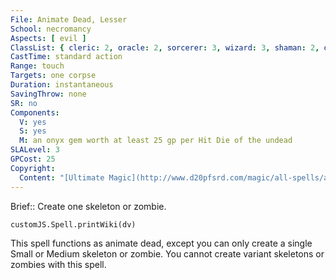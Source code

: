 ```yaml
---
File: Animate Dead, Lesser
School: necromancy
Aspects: [ evil ]
ClassList: { cleric: 2, oracle: 2, sorcerer: 3, wizard: 3, shaman: 2, occultist: 2, spiritualist: 2 }
CastTime: standard action
Range: touch
Targets: one corpse
Duration: instantaneous
SavingThrow: none
SR: no
Components:
  V: yes
  S: yes
  M: an onyx gem worth at least 25 gp per Hit Die of the undead
SLALevel: 3
GPCost: 25
Copyright:
  Content: "[Ultimate Magic](http://www.d20pfsrd.com/magic/all-spells/a/animate-dead)"
---
```

Brief:: Create one skeleton or zombie.

```dataviewjs
customJS.Spell.printWiki(dv)
```

This spell functions as animate dead, except you can only create a single Small or Medium skeleton or zombie. You cannot create variant skeletons or zombies with this spell.
